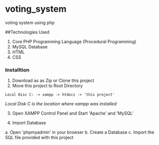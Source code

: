 # voting_system
voting system using php
 
##Technologies Used
1. Core PHP Programming Language (Procedural Programming)
2. MySQL Database
3. HTML
4. CSS


### Installtion

1. Download as as Zip or Clone this project
2. Move this project to Root Directory
```
Local Disc C: -> xampp -> htdocs -> 'this project'
```
*Local Disk C is the location where xampp was installed*

3. Open XAMPP Control Panel and Start 'Apache' and 'MySQL'

4. Import Database

a. Open 'phpmyadmin' in your browser
b. Create a Database
c. Import the SQL file provided with this project
 
 
 
